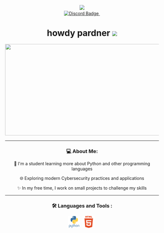 <div id="header" align="center">
  <img src="https://media.giphy.com/media/ZVik7pBtu9dNS/giphy.gif" width="200"/>
  
 <div id="badges">
  <a href="https://discord.com/users/856298738044895312">
    <img src="https://img.shields.io/badge/Discord-grey?style=for-the-badge&logo=discord&logoColor=white" alt="Discord Badge"/>
    <img src="https://komarev.com/ghpvc/?username=Cerulean2&style=flat-square&color=blue" width="140" alt=""/>
  </a>
  
<h1>
  howdy pardner
  <img src="https://media.giphy.com/media/dcNiFw3ljdd1ajdtTH/giphy.gif" width="40px"/>
</h1>

  <div align="center">
  <img src="https://media.giphy.com/media/3oKIPnAiaMCws8nOsE/giphy.gif" width="600" height="300"/>
</div>

---

### 💻 About Me:
 🐍 I'm a student learning more about Python and other programming languages

 🌐 Exploring modern Cybersecurity practices and applications

 ✨ In my free time, I work on small projects to challenge my skills

 ---

### :hammer_and_wrench: Languages and Tools :
   
<div>
  <img src="https://github.com/devicons/devicon/blob/master/icons/python/python-original-wordmark.svg" title="Python" alt="Python" width="40" height="40"/>&nbsp;
  <img src="https://github.com/devicons/devicon/blob/master/icons/html5/html5-plain-wordmark.svg" title="HTML5" alt="HTML" width="40" height="40"/>&nbsp;
</div>
